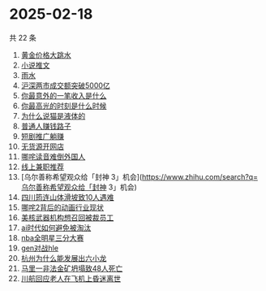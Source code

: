 # 2025-02-18

共 22 条

<!-- BEGIN ZHIHUSEARCH -->
<!-- 最后更新时间 Tue Feb 18 2025 23:23:52 GMT+0800 (China Standard Time) -->
1. [黄金价格大跳水](https://www.zhihu.com/search?q=黄金价格大跳水)
1. [小说推文](https://www.zhihu.com/search?q=小说推文)
1. [雨水](https://www.zhihu.com/search?q=雨水)
1. [沪深两市成交额突破5000亿](https://www.zhihu.com/search?q=沪深两市成交额突破5000亿)
1. [你最意外的一笔收入是什么](https://www.zhihu.com/search?q=你最意外的一笔收入是什么)
1. [你最高光的时刻是什么时候](https://www.zhihu.com/search?q=你最高光的时刻是什么时候)
1. [为什么说猫是液体的](https://www.zhihu.com/search?q=为什么说猫是液体的)
1. [普通人赚钱路子](https://www.zhihu.com/search?q=普通人赚钱路子)
1. [短剧推广躺赚](https://www.zhihu.com/search?q=短剧推广躺赚)
1. [无货源开网店](https://www.zhihu.com/search?q=无货源开网店)
1. [哪咤读音难倒外国人](https://www.zhihu.com/search?q=哪咤读音难倒外国人)
1. [线上兼职推荐](https://www.zhihu.com/search?q=线上兼职推荐)
1. [乌尔善称希望观众给「封神 3」机会](https://www.zhihu.com/search?q=乌尔善称希望观众给「封神 3」机会)
1. [四川筠连山体滑坡致10人遇难](https://www.zhihu.com/search?q=四川筠连山体滑坡致10人遇难)
1. [哪咤2背后的动画行业现状](https://www.zhihu.com/search?q=哪咤2背后的动画行业现状)
1. [美核武器机构想召回被裁员工](https://www.zhihu.com/search?q=美核武器机构想召回被裁员工)
1. [ai时代如何避免被淘汰](https://www.zhihu.com/search?q=ai时代如何避免被淘汰)
1. [nba全明星三分大赛](https://www.zhihu.com/search?q=nba全明星三分大赛)
1. [gen对战hle](https://www.zhihu.com/search?q=gen对战hle)
1. [杭州为什么能发展出六小龙](https://www.zhihu.com/search?q=杭州为什么能发展出六小龙)
1. [马里一非法金矿坍塌致48人死亡](https://www.zhihu.com/search?q=马里一非法金矿坍塌致48人死亡)
1. [川航回应老人在飞机上昏迷离世](https://www.zhihu.com/search?q=川航回应老人在飞机上昏迷离世)
<!-- END ZHIHUSEARCH -->
